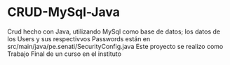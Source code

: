 # CRUD-MySql-Java
Crud hecho con Java, utilizando MySql como base de datos; los datos de los Users y sus respectivvos Passwords están en src/main/java/pe.senati/SecurityConfig.java
Este proyecto se realizo como Trabajo Final de un curso en el instituto
